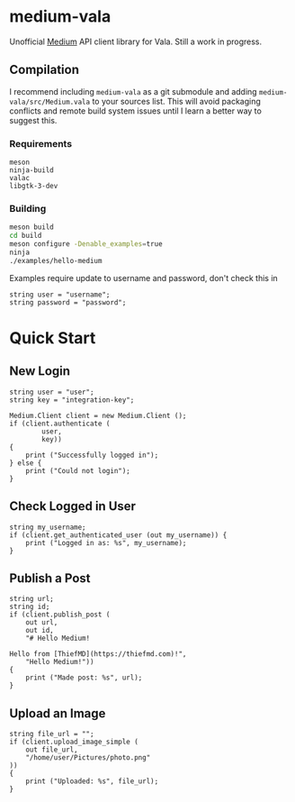 # medium-vala

Unofficial [Medium](https://medium.com) API client library for Vala. Still a work in progress.

## Compilation

I recommend including `medium-vala` as a git submodule and adding `medium-vala/src/Medium.vala` to your sources list. This will avoid packaging conflicts and remote build system issues until I learn a better way to suggest this.

### Requirements

```
meson
ninja-build
valac
libgtk-3-dev
```

### Building

```bash
meson build
cd build
meson configure -Denable_examples=true
ninja
./examples/hello-medium
```

Examples require update to username and password, don't check this in

```
string user = "username";
string password = "password";
```

# Quick Start


## New Login

```vala
string user = "user";
string key = "integration-key";

Medium.Client client = new Medium.Client ();
if (client.authenticate (
        user,
        key))
{
    print ("Successfully logged in");
} else {
    print ("Could not login");
}
```

## Check Logged in User

```vala
string my_username;
if (client.get_authenticated_user (out my_username)) {
    print ("Logged in as: %s", my_username);
}
```

## Publish a Post

```vala
string url;
string id;
if (client.publish_post (
    out url,
    out id,
    "# Hello Medium!

Hello from [ThiefMD](https://thiefmd.com)!",
    "Hello Medium!"))
{
    print ("Made post: %s", url);
}
```

## Upload an Image

```vala
string file_url = "";
if (client.upload_image_simple (
    out file_url,
    "/home/user/Pictures/photo.png"
))
{
    print ("Uploaded: %s", file_url);
}
```
